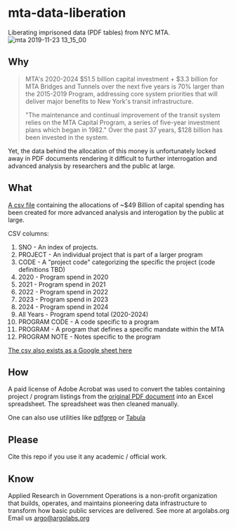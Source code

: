 # mta-data-liberation
Liberating imprisoned data (PDF tables) from NYC MTA.
![mta 2019-11-23 13_15_00](https://user-images.githubusercontent.com/4397663/69483758-54444700-0df9-11ea-9a7a-263bd2a8495c.gif)


## Why
> MTA's 2020-2024 $51.5 billion capital investment + $3.3 billion for
> MTA Bridges and Tunnels over the next five years is 70% larger than
> the 2015-2019 Program, addressing core system priorities that will
> deliver major benefits to New York's transit infrastructure.
> 
> "The maintenance and continual improvement of the transit system
> relies on the MTA Capital Program, a series of five-year investment
> plans which began in 1982." Over the past 37 years, $128 billion has
> been invested in the system.

Yet, the data behind the allocation of this money is unfortunately locked away in PDF documents rendering it difficult to further interrogation and advanced analysis by researchers and the public at large.

## What
[A csv file](https://github.com/argo-marketplace/mta-data-liberation/blob/master/MTA%20capital%20plan%20%282020-2024%29%20-%20MASTER.csv) containing the allocations of ~$49 Billion of capital spending has been created for more advanced analysis and interogation by the public at large.

CSV columns:

1. SNO - An index of projects.
2. PROJECT - An individual project that is part of a larger program
3. CODE - A "project code" categorizing the specific the project (code definitions TBD)
4. 2020 - Program spend in 2020
5. 2021 - Program spend in 2021
6. 2022 - Program spend in 2022
7. 2023 - Program spend in 2023
8. 2024 - Program spend in 2024
9. All Years - Program spend total (2020-2024)
10. PROGRAM CODE - A code specific to a program
11. PROGRAM - A program that defines a specific mandate within the MTA
12. PROGRAM NOTE - Notes specific to the program

[The csv also exists as a Google sheet here](https://docs.google.com/spreadsheets/u/1/d/1Wegrw_k9CvWlxoTmC7TaM0U9Cz40vaT7Xj8XDQ_1xmU/edit?usp=sharing)

## How
A paid license of Adobe Acrobat was used to convert the tables containing project / program listings from the [original PDF document](https://new.mta.info/document/10511) into an Excel spreadsheet. The spreadsheet was then cleaned manually.

One can also use utilities like [pdfgrep](https://pdfgrep.org/) or [Tabula](https://tabula.technology/)

## Please
Cite this repo if you use it any academic / official work.

## Know
Applied Research in Government Operations is a non-profit organization that builds, operates, and maintains pioneering data infrastructure to transform how basic public services are delivered. See more at argolabs.org
Email us argo@argolabs.org
